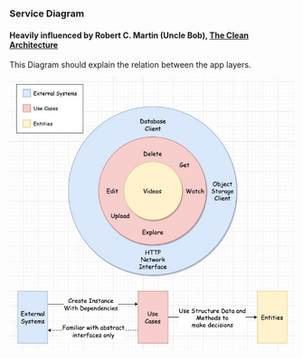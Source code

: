 ### Service Diagram

#### Heavily influenced by Robert C. Martin (Uncle Bob), <a href="https://blog.cleancoder.com/uncle-bob/2012/08/13/the-clean-architecture.html">The Clean Architecture</a>

This Diagram should explain the relation between the app layers.

![Web Api Service Diagram](./services/api/abstract_web_api_architecture_diagram.jpg)
